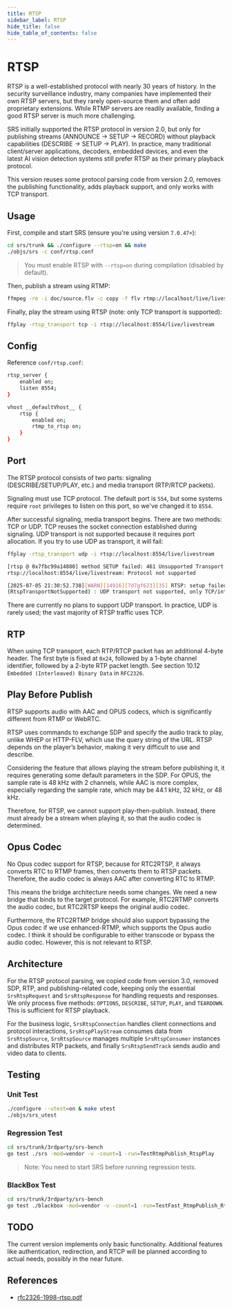 ```yaml
---
title: RTSP
sidebar_label: RTSP
hide_title: false
hide_table_of_contents: false
---
```


# RTSP

RTSP is a well-established protocol with nearly 30 years of history. In the security surveillance industry, many companies have implemented their own RTSP servers, but they rarely open-source them and often add proprietary extensions. While RTMP servers are readily available, finding a good RTSP server is much more challenging.

SRS initially supported the RTSP protocol in version 2.0, but only for publishing streams (ANNOUNCE → SETUP → RECORD) without playback capabilities (DESCRIBE → SETUP → PLAY). In practice, many traditional client/server applications, decoders, embedded devices, and even the latest AI vision detection systems still prefer RTSP as their primary playback protocol.

This version reuses some protocol parsing code from version 2.0, removes the publishing functionality, adds playback support, and only works with TCP transport.

## Usage

First, compile and start SRS (ensure you're using version `7.0.47+`):

```bash
cd srs/trunk && ./configure --rtsp=on && make
./objs/srs -c conf/rtsp.conf
```
> You must enable RTSP with `--rtsp=on` during compilation (disabled by default).

Then, publish a stream using RTMP:

```bash
ffmpeg -re -i doc/source.flv -c copy -f flv rtmp://localhost/live/livestream
```

Finally, play the stream using RTSP (note: only TCP transport is supported):

```bash
ffplay -rtsp_transport tcp -i rtsp://localhost:8554/live/livestream
```

## Config

Reference `conf/rtsp.conf`:

```bash
rtsp_server {
    enabled on;
    listen 8554;
}

vhost __defaultVhost__ {
    rtsp {
        enabled on;
        rtmp_to_rtsp on;
    }
}
```

## Port

The RTSP protocol consists of two parts: signaling (DESCRIBE/SETUP/PLAY, etc.) and media transport (RTP/RTCP packets).

Signaling must use TCP protocol. The default port is `554`, but some systems require `root` privileges to listen on this port, so we've changed it to `8554`.

After successful signaling, media transport begins. There are two methods: TCP or UDP. TCP reuses the socket connection established during signaling. UDP transport is not supported because it requires port allocation. If you try to use UDP as transport, it will fail:

```bash
ffplay -rtsp_transport udp -i rtsp://localhost:8554/live/livestream

[rtsp @ 0x7fbc99a14880] method SETUP failed: 461 Unsupported Transport
rtsp://localhost:8554/live/livestream: Protocol not supported

[2025-07-05 21:30:52.738][WARN][14916][7d7gf623][35] RTSP: setup failed: code=2057
(RtspTransportNotSupported) : UDP transport not supported, only TCP/interleaved mode is supported
```

There are currently no plans to support UDP transport. In practice, UDP is rarely used; the vast majority of RTSP traffic uses TCP.

## RTP

When using TCP transport, each RTP/RTCP packet has an additional 4-byte header. The first byte is fixed at `0x24`, followed by a 1-byte channel identifier, followed by a 2-byte RTP packet length. See section 10.12 `Embedded (Interleaved) Binary Data` in `RFC2326`.

## Play Before Publish

RTSP supports audio with AAC and OPUS codecs, which is significantly different from RTMP or WebRTC.

RTSP uses commands to exchange SDP and specify the audio track to play, unlike WHEP or HTTP-FLV, which use the query string of the URL. RTSP depends on the player’s behavior, making it very difficult to use and describe.

Considering the feature that allows playing the stream before publishing it, it requires generating some default parameters in the SDP. For OPUS, the sample rate is 48 kHz with 2 channels, while AAC is more complex, especially regarding the sample rate, which may be 44.1 kHz, 32 kHz, or 48 kHz.

Therefore, for RTSP, we cannot support play-then-publish. Instead, there must already be a stream when playing it, so that the audio codec is determined.

## Opus Codec

No Opus codec support for RTSP, because for RTC2RTSP, it always converts RTC to RTMP frames, then converts them to RTSP packets. Therefore, the audio codec is always AAC after converting RTC to RTMP.

This means the bridge architecture needs some changes. We need a new bridge that binds to the target protocol. For example, RTC2RTMP converts the audio codec, but RTC2RTSP keeps the original audio codec.

Furthermore, the RTC2RTMP bridge should also support bypassing the Opus codec if we use enhanced-RTMP, which supports the Opus audio codec. I think it should be configurable to either transcode or bypass the audio codec. However, this is not relevant to RTSP.

## Architecture

For the RTSP protocol parsing, we copied code from version 3.0, removed SDP, RTP, and publishing-related code, keeping only the essential `SrsRtspRequest` and `SrsRtspResponse` for handling requests and responses. We only process five methods: `OPTIONS`, `DESCRIBE`, `SETUP`, `PLAY`, and `TEARDOWN`. This is sufficient for RTSP playback.

For the business logic, `SrsRtspConnection` handles client connections and protocol interactions, `SrsRtspPlayStream` consumes data from `SrsRtspSource`, `SrsRtspSource` manages multiple `SrsRtspConsumer` instances and distributes RTP packets, and finally `SrsRtspSendTrack` sends audio and video data to clients.

## Testing

### Unit Test

```bash
./configure --utest=on & make utest
./objs/srs_utest
```

### Regression Test

```bash
cd srs/trunk/3rdparty/srs-bench
go test ./srs -mod=vendor -v -count=1 -run=TestRtmpPublish_RtspPlay
```
> Note: You need to start SRS before running regression tests.

### BlackBox Test

```bash
cd srs/trunk/3rdparty/srs-bench
go test ./blackbox -mod=vendor -v -count=1 -run=TestFast_RtmpPublish_RtspPlay_Basic
```

## TODO

The current version implements only basic functionality. Additional features like authentication, redirection, and RTCP will be planned according to actual needs, possibly in the near future.

## References

- [rfc2326-1998-rtsp.pdf](/files/rfc2326-1998-rtsp.pdf)